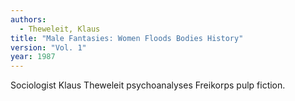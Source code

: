 ```yaml
---
authors:
  - Theweleit, Klaus
title: "Male Fantasies: Women Floods Bodies History"
version: "Vol. 1"
year: 1987
---
```


Sociologist Klaus Theweleit psychoanalyses Freikorps pulp fiction.
